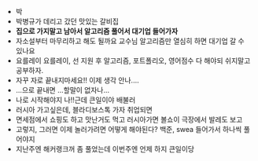 ﻿* 박
* 박병규가 데리고 갔던 맛있는 갈비집
* **집으로 가지말고 남아서 알고리즘 풀어서 대기업 들어가자**
* 자소설부터 마무리하고 해도 될까요 교수님 알고리즘만 열심히 하면 대기업 갈 수 있나요
* 요를레이 요를레이, 선 지원 후 알고리즘, 포트폴리오, 영어점수 다 해야되 쉬지말고 공부하자.
* 자꾸 자로 끝내지마세요!! 이제 생각 안나....
* ...으로 끝내면 ...할말이 없자나...
* 나로 시작해야지 나!!근데 큰일이야 배불러
* 러시아 가고싶은데, 블라디보스톡 가자 취업되면
* 면세점에서 쇼핑도 하고 맛난거도 먹고 러시아가면 볼쇼이 극장에서 발레도 보고
* 고렇지, 그러면 이제 놀러가려면 어떻게 해야된다? 백준, swea 들어가서 하나씩 풀어야지
* 지난주엔 해커랭크꺼 좀 풀었는데 이번주엔 언제 하지 큰일이당